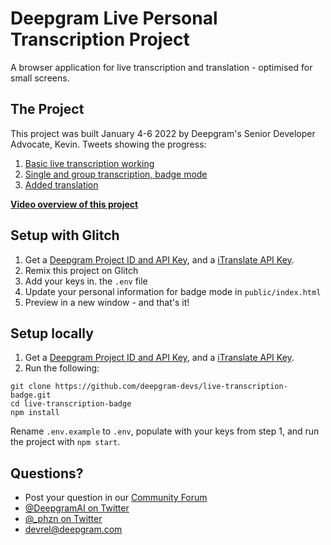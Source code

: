 # Deepgram Live Personal Transcription Project

A browser application for live transcription and translation - optimised for small screens. 

## The Project

This project was built January 4-6 2022 by Deepgram's Senior Developer Advocate, Kevin. Tweets showing the progress:

1. [Basic live transcription working](https://twitter.com/_phzn/status/1478504862170161152)
2. [Single and group transcription, badge mode](https://twitter.com/_phzn/status/1478821408486699009)
3. [Added translation](https://twitter.com/_phzn/status/1479186257771220992)

__[Video overview of this project](https://youtu.be/VPdvo6fF0zc)__

## Setup with Glitch

1. Get a [Deepgram Project ID and API Key](https://console.deepgram.com), and a [iTranslate API Key](ttps://itranslate.com/api).
2. Remix this project on Glitch
3. Add your keys in. the `.env` file
4. Update your personal information for badge mode in `public/index.html`
5. Preview in a new window - and that's it! 

## Setup locally

1. Get a [Deepgram Project ID and API Key](https://console.deepgram.com), and a [iTranslate API Key](ttps://itranslate.com/api).
3. Run the following: 

```
git clone https://github.com/deepgram-devs/live-transcription-badge.git
cd live-transcription-badge
npm install
```

Rename `.env.example` to `.env`, populate with your keys from step 1, and run the project with `npm start`.

## Questions?

- Post your question in our [Community Forum](https://github.com/orgs/deepgram/discussions/categories/q-a)
- [@DeepgramAI on Twitter](https://twitter.com/DeepgramAI)
- [@_phzn on Twitter](https://twitter.com/_phzn)
- [devrel@deepgram.com](mailto:devrel@deepgram.com)
